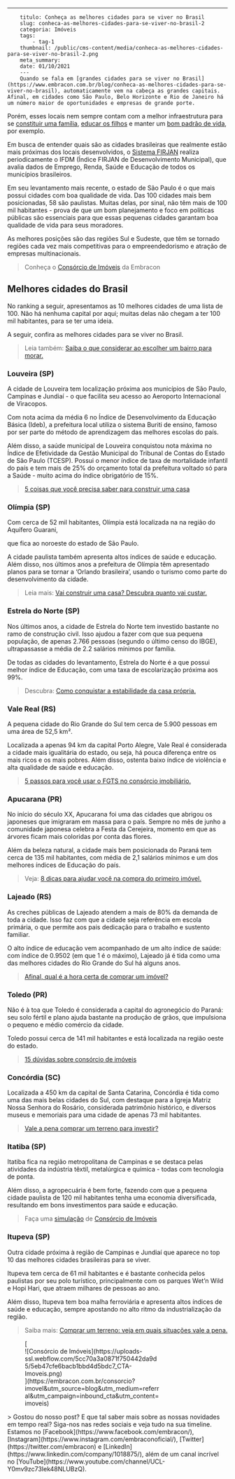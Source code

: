 ---
        titulo: Conheça as melhores cidades para se viver no Brasil
        slug: conheca-as-melhores-cidades-para-se-viver-no-brasil-2
        categoria: Imóveis
        tags:
            - tag-1
        thumbnail: /public/cms-content/media/conheca-as-melhores-cidades-para-se-viver-no-brasil-2.png
        meta_summary: 
        date: 01/10/2021
        ---
        Quando se fala em [grandes cidades para se viver no Brasil](https://www.embracon.com.br/blog/conheca-as-melhores-cidades-para-se-viver-no-brasil), automaticamente vem na cabeça as grandes capitais. Afinal, em cidades como São Paulo, Belo Horizonte e Rio de Janeiro há um número maior de oportunidades e empresas de grande porte.

Porém, esses locais nem sempre contam com a melhor infraestrutura para se [constituir uma família](https://www.embracon.com.br/blog/aprenda-como-montar-um-orcamento-familiar-em-5-passos), [educar os filhos](https://www.embracon.com.br/blog/tire-as-suas-duvidas-sobre-o-consorcio-de-educacao-embracon) e manter um [bom padrão de vida](https://www.embracon.com.br/blog/e-possivel-aumentar-o-patrimonio-saiba-aqui), por exemplo.

Em busca de entender quais são as cidades brasileiras que realmente estão mais próximas dos locais desenvolvidos, o [Sistema FIRJAN](https://www.firjan.com.br/pagina-inicial.htm) realiza periodicamente o IFDM (Índice FIRJAN de Desenvolvimento Municipal), que avalia dados de Emprego, Renda, Saúde e Educação de todos os municípios brasileiros.

Em seu levantamento mais recente, o estado de São Paulo é o que mais possui cidades com boa qualidade de vida. Das 100 cidades mais bem posicionadas, 58 são paulistas. Muitas delas, por sinal, não têm mais de 100 mil habitantes - prova de que um bom planejamento e foco em políticas públicas são essenciais para que essas pequenas cidades garantam boa qualidade de vida para seus moradores.

As melhores posições são das regiões Sul e Sudeste, que têm se tornado regiões cada vez mais competitivas para o empreendedorismo e atração de empresas multinacionais.

> Conheça o [Consórcio de Imóveis](https://www.embracon.com.br/consorcio-de-imoveis) da Embracon

Melhores cidades do Brasil
--------------------------

No ranking a seguir, apresentamos as 10 melhores cidades de uma lista de 100. Não há nenhuma capital por aqui; muitas delas não chegam a ter 100 mil habitantes, para se ter uma ideia.

A seguir, confira as melhores cidades para se viver no Brasil.

> Leia também: [Saiba o que considerar ao escolher um bairro para morar.](https://www.embracon.com.br/blog/saiba-o-que-considerar-ao-escolher-um-bairro-para-morar)

### Louveira (SP)

A cidade de Louveira tem localização próxima aos municípios de São Paulo, Campinas e Jundiaí - o que facilita seu acesso ao Aeroporto Internacional de Viracopos.

Com nota acima da média 6 no Índice de Desenvolvimento da Educação Básica (Ideb), a prefeitura local utiliza o sistema Buriti de ensino, famoso por ser parte do método de aprendizagem das melhores escolas do país.

Além disso, a saúde municipal de Louveira conquistou nota máxima no Índice de Efetividade da Gestão Municipal do Tribunal de Contas do Estado de São Paulo (TCESP). Possui o menor índice de taxa de mortalidade infantil do país e tem mais de 25% do orçamento total da prefeitura voltado só para a Saúde - muito acima do índice obrigatório de 15%.

> [5 coisas que você precisa saber para construir uma casa](https://www.embracon.com.br/blog/5-coisas-que-voce-precisa-saber-para-construir-uma-casa)

### Olímpia (SP)

Com cerca de 52 mil habitantes, Olímpia está localizada na na região do Aquífero Guarani,

que fica ao noroeste do estado de São Paulo.

A cidade paulista também apresenta altos índices de saúde e educação. Além disso, nos últimos anos a prefeitura de Olímpia têm apresentado planos para se tornar a ‘Orlando brasileira’, usando o turismo como parte do desenvolvimento da cidade.

> Leia mais: [Vai construir uma casa? Descubra quanto vai custar.](https://www.embracon.com.br/blog/vai-construir-uma-casa-descubra-quanto-vai-custar)

### Estrela do Norte (SP)

Nos últimos anos, a cidade de Estrela do Norte tem investido bastante no ramo de construção civil. Isso ajudou a fazer com que sua pequena população, de apenas 2.766 pessoas (segundo o último censo do IBGE), ultrapassasse a média de 2.2 salários mínimos por família.

De todas as cidades do levantamento, Estrela do Norte é a que possui melhor índice de Educação, com uma taxa de escolarização próxima aos 99%.

> Descubra: [Como conquistar a estabilidade da casa própria.](https://www.embracon.com.br/blog/como-conquistar-a-estabilidade-da-casa-propria)

### Vale Real (RS)

A pequena cidade do Rio Grande do Sul tem cerca de 5.900 pessoas em uma área de 52,5 km².

Localizada a apenas 94 km da capital Porto Alegre, Vale Real é considerada a cidade mais igualitária do estado, ou seja, há pouca diferença entre os mais ricos e os mais pobres. Além disso, ostenta baixo índice de violência e alta qualidade de saúde e educação.

> [5 passos para você usar o FGTS no consórcio imobiliário.](https://www.embracon.com.br/blog/5-passos-para-voce-usar-o-fgts-no-consorcio-imobiliario)

### Apucarana (PR)

No início do século XX, Apucarana foi uma das cidades que abrigou os japoneses que imigraram em massa para o país. Sempre no mês de junho a comunidade japonesa celebra a Festa da Cerejeira, momento em que as árvores ficam mais coloridas por conta das flores.

Além da beleza natural, a cidade mais bem posicionada do Paraná tem cerca de 135 mil habitantes, com média de 2,1 salários mínimos e um dos melhores índices de Educação do país.

> Veja: [8 dicas para ajudar você na compra do primeiro imóvel.](https://www.embracon.com.br/blog/8-dicas-compra-primeiro-imovel)

### Lajeado (RS)

As creches públicas de Lajeado atendem a mais de 80% da demanda de toda a cidade. Isso faz com que a cidade seja referência em escola primária, o que permite aos pais dedicação para o trabalho e sustento familiar.

O alto índice de educação vem acompanhado de um alto índice de saúde: com índice de 0.9502 (em que 1 é o máximo), Lajeado já é tida como uma das melhores cidades do Rio Grande do Sul há alguns anos.

> [Afinal, qual é a hora certa de comprar um imóvel?](https://www.embracon.com.br/blog/hora-certa-comprar-imovel)

### Toledo (PR)

Não é à toa que Toledo é considerada a capital do agronegócio do Paraná: seu solo fértil e plano ajuda bastante na produção de grãos, que impulsiona o pequeno e médio comércio da cidade.

Toledo possui cerca de 141 mil habitantes e está localizada na região oeste do estado.

> [15 dúvidas sobre consórcio de imóveis](https://www.embracon.com.br/blog/15-duvidas-sobre-consorcio-de-imoveis)

### Concórdia (SC)

Localizada a 450 km da capital de Santa Catarina, Concórdia é tida como uma das mais belas cidades do Sul, com destaque para a Igreja Matriz Nossa Senhora do Rosário, considerada patrimônio histórico, e diversos museus e memoriais para uma cidade de apenas 73 mil habitantes.

> [Vale a pena comprar um terreno para investir?](https://www.embracon.com.br/blog/vale-a-pena-comprar-um-terreno-para-investir)

### Itatiba (SP)

Itatiba fica na região metropolitana de Campinas e se destaca pelas atividades da indústria têxtil, metalúrgica e química - todas com tecnologia de ponta.

Além disso, a agropecuária é bem forte, fazendo com que a pequena cidade paulista de 120 mil habitantes tenha uma economia diversificada, resultando em bons investimentos para saúde e educação.

> Faça uma <a href="">simulação</a> de [Consórcio de Imóveis](https://www.embracon.com.br/consorcio-de-imoveis)

### Itupeva (SP)

Outra cidade próxima à região de Campinas e Jundiaí que aparece no top 10 das melhores cidades brasileiras para se viver.

Itupeva tem cerca de 61 mil habitantes e é bastante conhecida pelos paulistas por seu polo turístico, principalmente com os parques Wet’n Wild e Hopi Hari, que atraem milhares de pessoas ao ano.

Além disso, Itupeva tem boa malha ferroviária e apresenta altos índices de saúde e educação, sempre apostando no alto ritmo da industrialização da região.

> Saiba mais: [Comprar um terreno: veja em quais situações vale a pena.](https://www.embracon.com.br/blog/comprar-um-terreno-veja-em-quais-situacoes-vale-a-pena)

<figure class="w-richtext-figure-type-image w-richtext-align-center" style="max-width:310px">[<div>![Consórcio de Imóveis](https://uploads-ssl.webflow.com/5cc70a3a0871f750442da9d5/5eb47cfe6bacb1bbd4d5bdc7_CTA-Imoveis.png)</div>](https://embracon.com.br/consorcio?imovel&utm_source=blog&utm_medium=referral&utm_campaign=inbound_cta&utm_content=imoveis)</figure>> Gostou do nosso post? E que tal saber mais sobre as nossas novidades em tempo real? Siga-nos nas redes sociais e veja tudo na sua timeline. Estamos no [Facebook](https://www.facebook.com/embracon/), [Instagram](https://www.instagram.com/embraconoficial/), [Twitter](https://twitter.com/embracon) e [LinkedIn](https://www.linkedin.com/company/1018875/), além de um canal incrível no [YouTube](https://www.youtube.com/channel/UCL-Y0mv9zc73Iek48NLUBzQ).
        